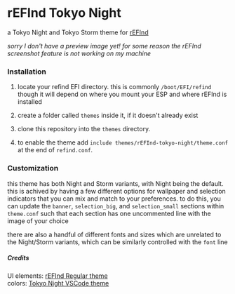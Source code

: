 # rEFInd Tokyo Night

a Tokyo Night and Tokyo Storm theme for [rEFInd](https://www.rodsbooks.com/refind/index.html)

*sorry I don't have a preview image yet! for some reason the rEFInd screenshot feature is not working on my machine*

### Installation

 1. locate your refind EFI directory. this is commonly `/boot/EFI/refind`
    though it will depend on where you mount your ESP and where rEFInd is
    installed

 2. create a folder called `themes` inside it, if it doesn't already exist

 3. clone this repository into the `themes` directory.

 4. to enable the theme add `include themes/rEFInd-tokyo-night/theme.conf` at the end of
    `refind.conf`.
    

### Customization
this theme has both Night and Storm variants, with Night being the default. this is achived by having a few different options for wallpaper and selection indicators that you can mix and match to your preferences. to do this, you can update the `banner`, `selection_big`, and `selection_small` sections within `theme.conf` such that each section has one uncommented line with the image of your choice

there are also a handful of different fonts and sizes which are unrelated to the Night/Storm variants, which can be similarly controlled with the `font` line

##### Credits
UI elements: [rEFInd Regular theme](https://github.com/enkia/tokyo-night-vscode-theme)\
colors: [Tokyo Night VSCode theme](https://github.com/enkia/tokyo-night-vscode-theme)